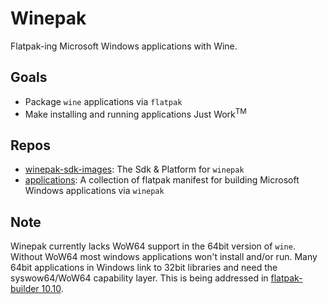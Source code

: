 # Winepak
Flatpak-ing Microsoft Windows applications with Wine.

## Goals
* Package `wine` applications via `flatpak`
* Make installing and running applications Just Work<sup>TM</sup>

## Repos
* [winepak-sdk-images](https://github.com/winepak/winepak-sdk-images): The Sdk & Platform for `winepak`
* [applications](https://github.com/winepak/applications): A collection of flatpak manifest for building Microsoft Windows applications via `winepak`

## Note
Winepak currently lacks WoW64 support in the 64bit version of `wine`. Without WoW64 most windows applications won't install and/or run. Many 64bit applications in Windows link to 32bit libraries and need the syswow64/WoW64 capability layer. This is being addressed in [flatpak-builder 10.10](https://github.com/flatpak/flatpak-builder/releases/tag/0.10.10).
